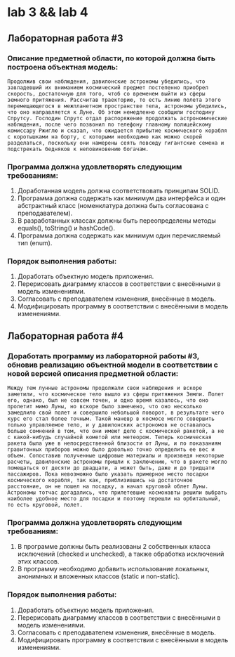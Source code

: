 # lab 3 && lab 4

## Лабораторная работа #3
### Описание предметной области, по которой должна быть построена объектная модель:
```Продолжив свои наблюдения, давилонские астрономы убедились, что завладевший их вниманием космический предмет постепенно приобрел скорость, достаточную для того, чтоб со временем выйти из сферы земного притяжения. Рассчитав траекторию, то есть линию полета этого перемещающегося в межпланетном пространстве тела, астрономы убедились, что оно направляется к Луне. Об этом немедленно сообщили господину Спрутсу. Господин Спрутс отдал распоряжение продолжать астрономические наблюдения, после чего позвонил по телефону главному полицейскому комиссару Ржиглю и сказал, что ожидается прибытие космического корабля с коротышками на борту, с которыми необходимо как можно скорей разделаться, поскольку они намерены сеять повсюду гигантские семена и подстрекать бедняков к неповиновению богачам. ```

### Программа должна удовлетворять следующим требованиям:

1. Доработанная модель должна соответствовать принципам SOLID.
2. Программа должна содержать как минимум два интерфейса и один абстрактный класс (номенклатура должна быть согласована с преподавателем).
3. В разработанных классах должны быть переопределены методы equals(), toString() и hashCode().
4. Программа должна содержать как минимум один перечисляемый тип (enum).

### Порядок выполнения работы:
1. Доработать объектную модель приложения.
2. Перерисовать диаграмму классов в соответствии с внесёнными в модель изменениями.
3. Согласовать с преподавателем изменения, внесённые в модель.
4. Модифицировать программу в соответствии с внесёнными в модель изменениями.

## Лабораторная работа #4
### Доработать программу из лабораторной работы #3, обновив реализацию объектной модели в соответствии с новой версией описания предметной области:
``` Между тем лунные астрономы продолжали свои наблюдения и вскоре заметили, что космическое тело вышло из сферы притяжения Земли. Полет его, однако, был не совсем точен, и одно время казалось, что оно пролетит мимо Луны, но вскоре было замечено, что оно несколько замедлило свой полет и совершило небольшой поворот, в результате чего курс его стал более точным. Такой маневр в космосе могло совершить только управляемое тело, и у давилонских астрономов не оставалось больше сомнений в том, что они имеют дело с космической ракетой, а не с какой-нибудь случайной кометой или метеором. Теперь космическая ракета была уже в непосредственной близости от Луны, и по показаниям гравитонных приборов можно было довольно точно определить ее вес и объем. Сопоставив полученные цифровые материалы и произведя некоторые расчеты, давилонские астрономы пришли к заключению, что в ракете могло помещаться от десяти до двадцати, а может быть, даже и до тридцати пассажиров. Пока невозможно было указать примерное место посадки космического корабля, так как, приблизившись на достаточное расстояние, он не пошел на посадку, а начал круговой облет Луны. Астрономы тотчас догадались, что прилетевшие космонавты решили выбрать наиболее удобное место для посадки и поэтому перешли на орбитальный, то есть круговой, полет. ```
### Программа должна удовлетворять следующим требованиям:

1. В программе должны быть реализованы 2 собственных класса исключений (checked и unchecked), а также обработка исключений этих классов.
2. В программу необходимо добавить использование локальных, анонимных и вложенных классов (static и non-static).

### Порядок выполнения работы:

1. Доработать объектную модель приложения.
2. Перерисовать диаграмму классов в соответствии с внесёнными в модель изменениями.
3. Согласовать с преподавателем изменения, внесённые в модель.
4. Модифицировать программу в соответствии с внесёнными в модель изменениями.
